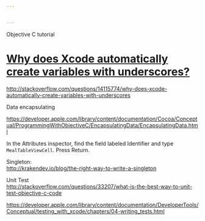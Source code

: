 ```yaml
---


---
```


<p>Objective C tutorial</p>
<h1 id="why-does-xcode-automatically-create-variables-with-underscores"><a href="http://stackoverflow.com/questions/14115774/why-does-xcode-automatically-create-variables-with-underscores">Why does Xcode automatically create variables with underscores?</a></h1>
<p><a href="http://stackoverflow.com/questions/14115774/why-does-xcode-automatically-create-variables-with-underscores">http://stackoverflow.com/questions/14115774/why-does-xcode-automatically-create-variables-with-underscores</a></p>
<p>Data encapsulating</p>
<p><a href="https://developer.apple.com/library/content/documentation/Cocoa/Conceptual/ProgrammingWithObjectiveC/EncapsulatingData/EncapsulatingData.html">https://developer.apple.com/library/content/documentation/Cocoa/Conceptual/ProgrammingWithObjectiveC/EncapsulatingData/EncapsulatingData.html</a></p>
<p>In the Attributes inspector, find the field labeled Identifier and type <code>MealTableViewCell</code>. Press Return.</p>
<p>Singleton:<br>
<a href="http://krakendev.io/blog/the-right-way-to-write-a-singleton">http://krakendev.io/blog/the-right-way-to-write-a-singleton</a></p>
<p>Unit Test<br>
<a href="http://stackoverflow.com/questions/33207/what-is-the-best-way-to-unit-test-objective-c-code">http://stackoverflow.com/questions/33207/what-is-the-best-way-to-unit-test-objective-c-code</a></p>
<p><a href="https://developer.apple.com/library/content/documentation/DeveloperTools/Conceptual/testing_with_xcode/chapters/04-writing_tests.html">https://developer.apple.com/library/content/documentation/DeveloperTools/Conceptual/testing_with_xcode/chapters/04-writing_tests.html</a></p>

